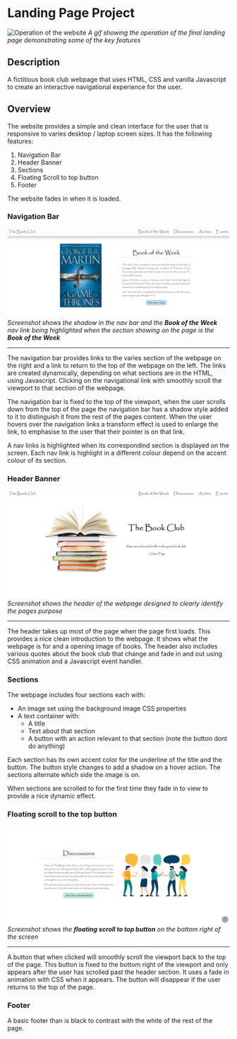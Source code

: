 # Landing Page Project

![Operation of the website](./screenshots/operation.gif)
_A gif showing the operation of the final landing page demonstrating some of the key features_

## Description

A fictitious book club webpage that uses HTML, CSS and vanilla Javascript to create an interactive navigational experience for the user.

## Overview

The website provides a simple and clean interface for the user that is responsive to varies desktop / laptop screen sizes. It has the following features:

1. Navigation Bar
2. Header Banner
3. Sections
4. Floating Scroll to top button
5. Footer

The website fades in when it is loaded.

### Navigation Bar

![Screenshot of navigation bar and section](./screenshots/NavBarSection.PNG)
_Screenshot shows the shadow in the nav bar and the **Book of the Week** nav link being highlighted when the section showing on the page is the **Book of the Week**_

---

The navigation bar provides links to the varies section of the webpage on the right and a link to return to the top of the webpage on the left. The links are created dynamically, depending on what sections are in the HTML, using Javascript. Clicking on the navigational link with smoothly scroll the viewport to that section of the webpage.

The navigation bar is fixed to the top of the viewport, when the user scrolls down from the top of the page the navigation bar has a shadow style added to it to distinguish it from the rest of the pages content. When the user hovers over the navigation links a transform effect is used to enlarge the link, to emphasise to the user that their pointer is on that link.

A nav links is highlighted when its correspondind section is displayed on the screen. Each nav link is highlight in a different colour depend on the accent colour of its section.

### Header Banner

![Screenshot of header of the webpage](./screenshots/HeaderBanner.PNG)
_Screenshot shows the header of the webpage designed to clearly identify the pages purpose_

---

The header takes up most of the page when the page first loads. This provides a nice clean introduction to the webpage. It shows what the webpage is for and a opening image of books. The header also includes various quotes about the book club that change and fade in and out using CSS animation and a Javascript event handler.

### Sections

The webpage includes four sections each with:

- An image set using the background image CSS properties
- A text container with:
  - A title
  - Text about that section
  - A button with an action relevant to that section (note the button dont do anything)

Each section has its own accent color for the underline of the title and the button. The button style changes to add a shadow on a hover action. The sections alternate which side the image is on.

When sections are scrolled to for the first time they fade in to view to provide a nice dynamic effect.

### Floating scroll to the top button

![Screenshot of webpage showing the floating scroll to top button](./screenshots/FloatingButton.PNG)
_Screenshot shows the **floating scroll to top button** on the bottom right of the screen_

---

A button that when clicked will smoothly scroll the viewport back to the top of the page. This button is fixed to the bottom right of the viewport and only appears after the user has scrolled past the header section. It uses a fade in animation with CSS when it appears. The button will disappear if the user returns to the top of the page.

### Footer

A basic footer than is black to contrast with the white of the rest of the page.
